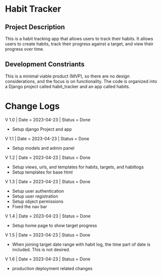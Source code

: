 # Habit Tracker
## Project Description
This is a habit tracking app that allows users to track their habits. It allows users to create habits, track their progress against a target, and view their progress over time.

## Development Constriants
This is a minimal viable product (MVP), so there are no design considerations, and the focus is on functionality. The code is organized into a Django project called habit_tracker and an app called habits.


# Change Logs

V 1.0 | Date = 2023-04-23 | Status = Done 
- Setup django Project and app 

V 1.1 | Date = 2023-04-23 | Status = Done 
- Setup models and admin panel

V 1.2 | Date = 2023-04-23 | Status = Done
- Setup views, urls, and templates for habits, targets, and habitlogs 
- Setup templates for base html

V 1.3 | Date = 2023-04-23 | Status = Done
- Setup user authentication
- Setup user registration
- Setup object permissions
- Fixed the nav bar

V 1.4 | Date = 2023-04-23 | Status = Done
- Setup home page to show target progress

V 1.5 | Date = 2023-04-23 | Status = Done
- When joining target date range with habit log, the time part of date is included. This is not desired.

V 1.6 | Date = 2023-04-23 | Status = Done
- production deployment related changes
